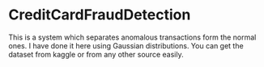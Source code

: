 # CreditCardFraudDetection
 This is a system which separates anomalous transactions form the normal ones. I have done it here using Gaussian distributions.
You can get the dataset from kaggle or from any other source easily.
